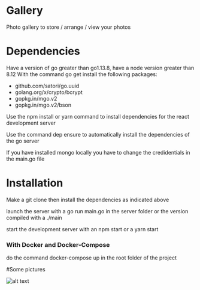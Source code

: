 # Gallery

Photo gallery to store / arrange / view your photos

# Dependencies

Have a version of go greater than go1.13.8, have a node version greater than 8.12
With the command go get install the following packages:

<ul>
<li>github.com/satori/go.uuid</li>
<li>golang.org/x/crypto/bcrypt</li>
<li>gopkg.in/mgo.v2</li>
<li>gopkg.in/mgo.v2/bson</li>
</ul>

Use the npm install or yarn command to install dependencies for the react development server

Use the command dep ensure to automatically install the dependencies of the go server

If you have installed mongo locally you have to change the credidentials in the main.go file

# Installation

Make a git clone then install the dependencies as indicated above

launch the server with a go run main.go in the server folder or the version compiled with a ./main

start the development server with an npm start or a yarn start


### With Docker and Docker-Compose

do the command docker-compose up in the root folder of the project

#Some pictures 

![alt text](https://dev.openvers.com/api/public/posts/screen.png)